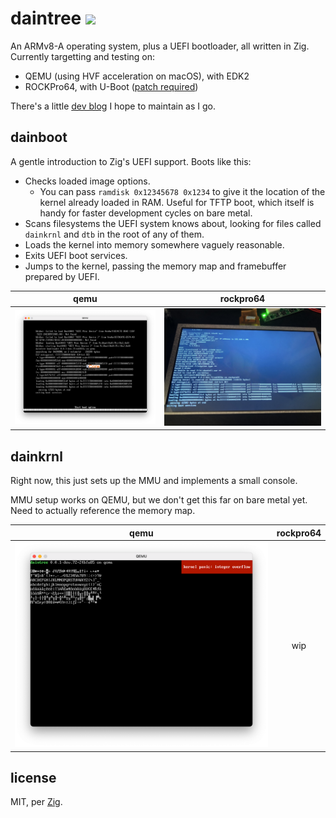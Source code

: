 # daintree <img src="https://s1.at.atcdn.net/wp-content/uploads/2018/12/AT_LandingPage_HeaderImage_Daintree_2018NOV22-768x369.jpg" height="32">

An ARMv8-A operating system, plus a UEFI bootloader, all written in Zig. Currently targetting and testing on:

- QEMU (using HVF acceleration on macOS), with EDK2
- ROCKPro64, with U-Boot ([patch required](https://patchwork.ozlabs.org/project/uboot/patch/20210209062150.mmshhxissljf6fak@talia.n4wrvuuuhszuhem3na2pm5saea.px.internal.cloudapp.net/))

There's a little [dev blog](https://github.com/kivikakk/daintree/discussions/1) I hope to maintain as I go.

## dainboot

A gentle introduction to Zig's UEFI support. Boots like this:

- Checks loaded image options.
  - You can pass `ramdisk 0x12345678 0x1234` to give it the location of the kernel already loaded in RAM. Useful for TFTP boot, which itself is handy for faster development cycles on bare metal.
- Scans filesystems the UEFI system knows about, looking for files called `dainkrnl` and `dtb` in the root of any of them.
- Loads the kernel into memory somewhere vaguely reasonable.
- Exits UEFI boot services.
- Jumps to the kernel, passing the memory map and framebuffer prepared by UEFI.

|              qemu              |              rockpro64              |
| :----------------------------: | :---------------------------------: |
| ![](doc/img/dainboot-qemu.png) | ![](doc/img/dainboot-rockpro64.jpg) |

## dainkrnl

Right now, this just sets up the MMU and implements a small console.

MMU setup works on QEMU, but we don't get this far on bare metal yet. Need to actually reference the memory map.

|                  qemu                  | rockpro64 |
| :------------------------------------: | :-------: |
| ![](doc/img/dainkrnl-charset-qemu.png) |    wip    |

## license

MIT, per [Zig](https://github.com/ziglang/zig).
